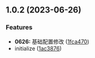 ## 1.0.2 (2023-06-26)

### Features

- **0626:** 基础配置修改 ([1fca470](https://github.com/chun1hao/chuncli/commit/1fca470dc64ec23ac74cbdddacae3b1524c8557a))
- initialize ([1ac3876](https://github.com/chun1hao/chuncli/commit/1ac387671ef0d9973e29717e98867125916242d5))

